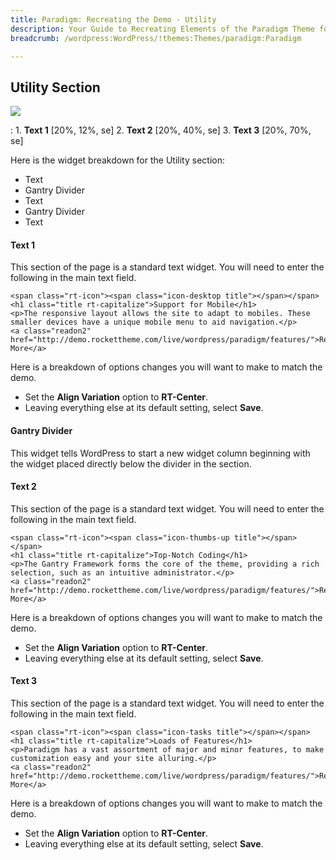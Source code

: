 ```yaml
---
title: Paradigm: Recreating the Demo - Utility
description: Your Guide to Recreating Elements of the Paradigm Theme for WordPress
breadcrumb: /wordpress:WordPress/!themes:Themes/paradigm:Paradigm

---
```


Utility Section
-----

![][demo]

:   1. **Text 1** [20%, 12%, se]
    2. **Text 2** [20%, 40%, se]
    3. **Text 3** [20%, 70%, se]

Here is the widget breakdown for the Utility section:

* Text
* Gantry Divider
* Text
* Gantry Divider
* Text

#### Text 1

This section of the page is a standard text widget. You will need to enter the following in the main text field.

~~~
<span class="rt-icon"><span class="icon-desktop title"></span></span>
<h1 class="title rt-capitalize">Support for Mobile</h1>
<p>The responsive layout allows the site to adapt to mobiles. These smaller devices have a unique mobile menu to aid navigation.</p>
<a class="readon2" href="http://demo.rockettheme.com/live/wordpress/paradigm/features/">Read More</a>
~~~

Here is a breakdown of options changes you will want to make to match the demo.

* Set the **Align Variation** option to **RT-Center**.
* Leaving everything else at its default setting, select **Save**.

#### Gantry Divider

This widget tells WordPress to start a new widget column beginning with the widget placed directly below the divider in the section.

#### Text 2

This section of the page is a standard text widget. You will need to enter the following in the main text field.

~~~
<span class="rt-icon"><span class="icon-thumbs-up title"></span></span>
<h1 class="title rt-capitalize">Top-Notch Coding</h1>
<p>The Gantry Framework forms the core of the theme, providing a rich selection, such as an intuitive administrator.</p>
<a class="readon2" href="http://demo.rockettheme.com/live/wordpress/paradigm/features/">Read More</a>
~~~

Here is a breakdown of options changes you will want to make to match the demo.

* Set the **Align Variation** option to **RT-Center**.
* Leaving everything else at its default setting, select **Save**.

#### Text 3

This section of the page is a standard text widget. You will need to enter the following in the main text field.

~~~
<span class="rt-icon"><span class="icon-tasks title"></span></span>
<h1 class="title rt-capitalize">Loads of Features</h1>
<p>Paradigm has a vast assortment of major and minor features, to make customization easy and your site alluring.</p>
<a class="readon2" href="http://demo.rockettheme.com/live/wordpress/paradigm/features/">Read More</a>
~~~

Here is a breakdown of options changes you will want to make to match the demo.

* Set the **Align Variation** option to **RT-Center**.
* Leaving everything else at its default setting, select **Save**.

[demo]: assets/demo_3.jpeg
[roksprocket]: ../../plugins/roksprocket/
